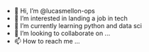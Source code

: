 - 👋 Hi, I’m @lucasmellon-ops
- 👀 I’m interested in landing a job in tech
- 🌱 I’m currently learning python and data sci
- 💞️ I’m looking to collaborate on ...
- 📫 How to reach me ...

<!---
lucasmellon-ops/lucasmellon-ops is a ✨ special ✨ repository because its `README.md` (this file) appears on your GitHub profile.
You can click the Preview link to take a look at your changes.
--->
